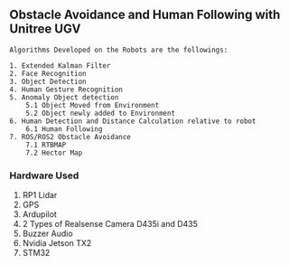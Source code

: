 ## Obstacle Avoidance and Human Following with Unitree UGV

```
Algorithms Developed on the Robots are the followings:

1. Extended Kalman Filter
2. Face Recognition
3. Object Detection
4. Human Gesture Recognition
5. Anomaly Object detection
	5.1 Object Moved from Environment
	5.2 Object newly added to Environment
6. Human Detection and Distance Calculation relative to robot
	6.1 Human Following
7. ROS/ROS2 Obstacle Avoidance
	7.1 RTBMAP
	7.2 Hector Map
```

### Hardware Used

1. RP1 Lidar
2. GPS
3. Ardupilot
4. 2 Types of Realsense Camera D435i and D435
5. Buzzer Audio 
6. Nvidia  Jetson TX2
7. STM32 
